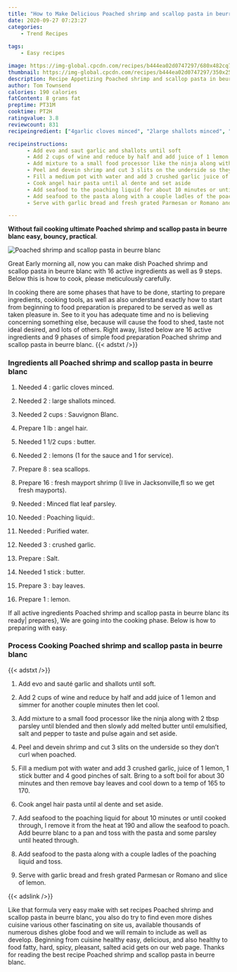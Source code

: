 ```yaml
---
title: "How to Make Delicious Poached shrimp and scallop pasta in beurre blanc"
date: 2020-09-27 07:23:27
categories:
    - Trend Recipes
    
tags:
    - Easy recipes

image: https://img-global.cpcdn.com/recipes/b444ea02d0747297/680x482cq70/poached-shrimp-and-scallop-pasta-in-beurre-blanc-recipe-main-photo.jpg
thumbnail: https://img-global.cpcdn.com/recipes/b444ea02d0747297/350x250cq70/poached-shrimp-and-scallop-pasta-in-beurre-blanc-recipe-main-photo.jpg
description: Recipe Appetizing Poached shrimp and scallop pasta in beurre blanc with 16 ingredients and 9 stages of easy cooking.
author: Tom Townsend
calories: 190 calories
fatContent: 8 grams fat
preptime: PT31M
cooktime: PT2H
ratingvalue: 3.8
reviewcount: 831
recipeingredient: ["4garlic cloves minced", "2large shallots minced", "2 cupsSauvignon Blanc", "1 lbangel hair", "1 1/2 cupsbutter", "2lemons 1 for the sauce and 1 for service", "8sea scallops", "16fresh mayport shrimp I live in Jacksonvillefl so we get fresh mayports", "Minced flat leaf parsley", "Poaching liquid", "Purified water", "3crushed garlic", "Salt", "1 stickbutter", "3bay leaves", "1lemon"]

recipeinstructions: 
      - Add evo and saut garlic and shallots until soft 
      - Add 2 cups of wine and reduce by half and add juice of 1 lemon and simmer for another couple minutes then let cool 
      - Add mixture to a small food processor like the ninja along with 2 tbsp parsley until blended and then slowly add melted butter until emulsified salt and pepper to taste and pulse again and set aside 
      - Peel and devein shrimp and cut 3 slits on the underside so they dont curl when poached 
      - Fill a medium pot with water and add 3 crushed garlic juice of 1 lemon 1 stick butter and 4 good pinches of salt Bring to a soft boil for about 30 minutes and then remove bay leaves and cool down to a temp of 165 to 170 
      - Cook angel hair pasta until al dente and set aside 
      - Add seafood to the poaching liquid for about 10 minutes or until cooked through I remove it from the heat at 190 and allow the seafood to poach Add beurre blanc to a pan and toss with the pasta and some parsley until heated through 
      - Add seafood to the pasta along with a couple ladles of the poaching liquid and toss 
      - Serve with garlic bread and fresh grated Parmesan or Romano and slice of lemon

---
```




**Without fail cooking ultimate Poached shrimp and scallop pasta in beurre blanc easy, bouncy, practical**. 


![Poached shrimp and scallop pasta in beurre blanc](https://img-global.cpcdn.com/recipes/b444ea02d0747297/680x482cq70/poached-shrimp-and-scallop-pasta-in-beurre-blanc-recipe-main-photo.jpg "Poached shrimp and scallop pasta in beurre blanc")




Great Early morning all, now you can make dish Poached shrimp and scallop pasta in beurre blanc with 16 active ingredients as well as 9 steps. Below this is how to cook, please meticulously carefully.

In cooking there are some phases that have to be done, starting to prepare ingredients, cooking tools, as well as also understand exactly how to start from beginning to food preparation is prepared to be served as well as taken pleasure in. See to it you has adequate time and no is believing concerning something else, because will cause the food to shed, taste not ideal desired, and lots of others. Right away, listed below are 16 active ingredients and 9 phases of simple food preparation Poached shrimp and scallop pasta in beurre blanc.
{{< adstxt />}}

### Ingredients all Poached shrimp and scallop pasta in beurre blanc


1. Needed 4 : garlic cloves minced.

1. Needed 2 : large shallots minced.

1. Needed 2 cups : Sauvignon Blanc.

1. Prepare 1 lb : angel hair.

1. Needed 1 1/2 cups : butter.

1. Needed 2 : lemons (1 for the sauce and 1 for service).

1. Prepare 8 : sea scallops.

1. Prepare 16 : fresh mayport shrimp (I live in Jacksonville,fl so we get fresh mayports).

1. Needed  : Minced flat leaf parsley.

1. Needed  : Poaching liquid:.

1. Needed  : Purified water.

1. Needed 3 : crushed garlic.

1. Prepare  : Salt.

1. Needed 1 stick : butter.

1. Prepare 3 : bay leaves.

1. Prepare 1 : lemon.



If all active ingredients Poached shrimp and scallop pasta in beurre blanc its ready| prepares}, We are going into the cooking phase. Below is how to preparing with easy.

### Process Cooking Poached shrimp and scallop pasta in beurre blanc

{{< adstxt />}}


1. Add evo and sauté garlic and shallots until soft.



1. Add 2 cups of wine and reduce by half and add juice of 1 lemon and simmer for another couple minutes then let cool.



1. Add mixture to a small food processor like the ninja along with 2 tbsp parsley until blended and then slowly add melted butter until emulsified, salt and pepper to taste and pulse again and set aside.



1. Peel and devein shrimp and cut 3 slits on the underside so they don’t curl when poached.



1. Fill a medium pot with water and add 3 crushed garlic, juice of 1 lemon, 1 stick butter and 4 good pinches of salt. Bring to a soft boil for about 30 minutes and then remove bay leaves and cool down to a temp of 165 to 170.



1. Cook angel hair pasta until al dente and set aside.



1. Add seafood to the poaching liquid for about 10 minutes or until cooked through, I remove it from the heat at 190 and allow the seafood to poach. Add beurre blanc to a pan and toss with the pasta and some parsley until heated through.



1. Add seafood to the pasta along with a couple ladles of the poaching liquid and toss.



1. Serve with garlic bread and fresh grated Parmesan or Romano and slice of lemon.





{{< adslink />}}

Like that formula very easy make with set recipes Poached shrimp and scallop pasta in beurre blanc, you also do try to find even more dishes cuisine various other fascinating on site us, available thousands of numerous dishes globe food and we will remain to include as well as develop. Beginning from cuisine healthy easy, delicious, and also healthy to food fatty, hard, spicy, pleasant, salted acid gets on our web page. Thanks for reading the best recipe Poached shrimp and scallop pasta in beurre blanc.
